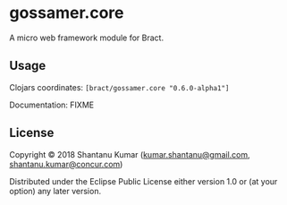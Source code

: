# gossamer.core

A micro web framework module for Bract.


## Usage

Clojars coordinates: `[bract/gossamer.core "0.6.0-alpha1"]`

Documentation: FIXME


## License

Copyright © 2018 Shantanu Kumar (kumar.shantanu@gmail.com, shantanu.kumar@concur.com)

Distributed under the Eclipse Public License either version 1.0 or (at
your option) any later version.
